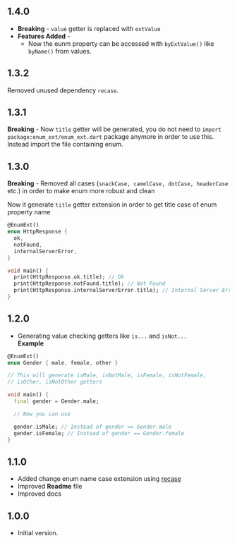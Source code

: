 ## 1.4.0

- **Breaking** - `value` getter is replaced with `extValue`
- **Features Added** - 
    - Now the eunm property can be accessed with `byExtValue()` like `byName()` from values.

## 1.3.2

Removed unused dependency `recase`.

## 1.3.1

**Breaking** - Now `title` getter will be generated, you do not need to `import package:enum_ext/enum_ext.dart` package anymore in order to use this. Instead import the file containing enum.

## 1.3.0

**Breaking** - Removed all cases (`snackCase, camelCase, dotCase, headerCase` etc.) in order to make enum more robust and clean

Now it generate `title` getter extension in order to get title case of enum property name
```dart
@EnumExt()
enum HttpResponse {
  ok,
  notFound,
  internalServerError,
}

void main() {
  print(HttpResponse.ok.title); // Ok
  print(HttpResponse.notFound.title); // Not Found
  print(HttpResponse.internalServerError.title); // Internal Server Error
}
```
## 1.2.0

- Generating value checking getters like `is...` and `isNot...`
<br />**Example**
```dart
@EnumExt()
enum Gender { male, female, other }

// This will generate isMale, isNotMale, isFemale, isNotFemale, 
// isOther, isNotOther getters

void main() {
  final gender = Gender.male;

  // Now you can use

  gender.isMale; // Instead of gender == Gender.male
  gender.isFemale; // Instead of gender == Gender.female
}
```

## 1.1.0

- Added change enum name case extension using [recase](https://pub.dev/packages/recase)
- Improved **Readme** file
- Improved docs
## 1.0.0

- Initial version.
